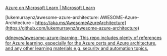 
[Azure on Microsoft Learn | Microsoft Learn](https://learn.microsoft.com/en-us/training/azure?wt.mc_id=azrmtrialacq_developcloudskills_email_gdc%3Fwt.mc_id%3Dazrmtrialacq_developcloudskills_email_gdc)

[lukemurraynz/awesome-azure-architecture: AWESOME-Azure-Architecture - https://aka.ms/AwesomeAzureArchitecture](https://github.com/lukemurraynz/awesome-azure-architecture)

[ddneves/awesome-azure-learning: This repo includes plenty of references for Azure learning, especially for the Azure certs and Azure architecture, and any other learning materials e.g. security and automation topics.](https://github.com/ddneves/awesome-azure-learning)
